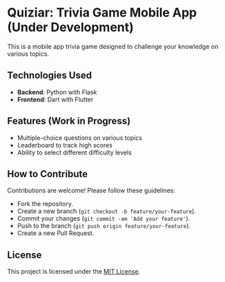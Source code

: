 # Quiziar: Trivia Game Mobile App (Under Development)

This is a mobile app trivia game designed to challenge your knowledge on various topics.

## Technologies Used

- **Backend**: Python with Flask
- **Frontend**: Dart with Flutter

## Features (Work in Progress)

- Multiple-choice questions on various topics
- Leaderboard to track high scores
- Ability to select different difficulty levels

## How to Contribute

Contributions are welcome! Please follow these guidelines:
- Fork the repository.
- Create a new branch (`git checkout -b feature/your-feature`).
- Commit your changes (`git commit -am 'Add your feature'`).
- Push to the branch (`git push origin feature/your-feature`).
- Create a new Pull Request.

## License

This project is licensed under the [MIT License](LICENSE).
